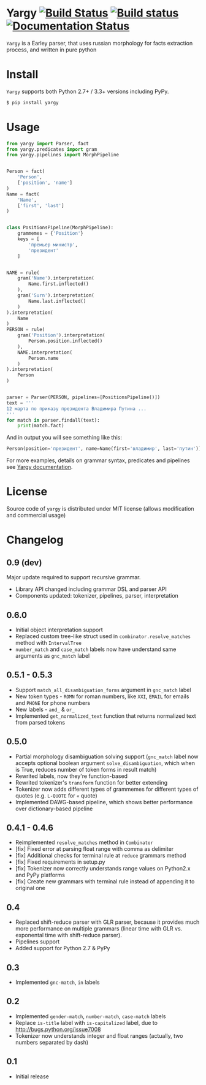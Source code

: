 # Yargy [![Build Status](https://travis-ci.org/natasha/yargy.svg?branch=master)](https://travis-ci.org/natasha/yargy) [![Build status](https://ci.appveyor.com/api/projects/status/ik1tf9n32yh9wfy5?svg=true)](https://ci.appveyor.com/project/dveselov/yargy) [![Documentation Status](https://readthedocs.org/projects/yargy/badge/?version=latest)](http://yargy.readthedocs.io/en/latest/?badge=latest)

`Yargy` is a Earley parser, that uses russian morphology for facts extraction process, and written in pure python

# Install

`Yargy` supports both Python 2.7+ / 3.3+ versions including PyPy.

```bash
$ pip install yargy
```

# Usage

```python
from yargy import Parser, fact
from yargy.predicates import gram
from yargy.pipelines import MorphPipeline


Person = fact(
    'Person',
    ['position', 'name']
)
Name = fact(
    'Name',
    ['first', 'last']
)


class PositionsPipeline(MorphPipeline):
    grammemes = {'Position'}
    keys = [
        'премьер министр',
        'президент'
    ]


NAME = rule(
    gram('Name').interpretation(
        Name.first.inflected()
    ),
    gram('Surn').interpretation(
        Name.last.inflected()
    )
).interpretation(
    Name
)
PERSON = rule(
    gram('Position').interpretation(
        Person.position.inflected()
    ),
    NAME.interpretation(
        Person.name
    )
).interpretation(
    Person
)


parser = Parser(PERSON, pipelines=[PositionsPipeline()])
text = '''
12 марта по приказу президента Владимира Путина ...
'''
for match in parser.findall(text):
    print(match.fact)
```

And in output you will see something like this:
```python
Person(position='президент', name=Name(first='владимир', last='путин'))
```

For more examples, details on grammar syntax, predicates and pipelines see [Yargy documentation](http://yargy.readthedocs.io/en/latest/).

# License

Source code of `yargy` is distributed under MIT license (allows modification and commercial usage)

# Changelog

## 0.9 (dev)
Major update required to support recursive grammar.
* Library API changed including grammar DSL and parser API
* Components updated: tokenizer, pipelines, parser, interpretation

## 0.6.0
* Initial object interpretation support
* Replaced custom tree-like struct used in `combinator.resolve_matches` method with `IntervalTree`
* `number_match` and `case_match` labels now have understand same arguments as `gnc_match` label

## 0.5.1 - 0.5.3
* Support `match_all_disambiguation_forms` argument in `gnc_match` label
* New token types - `ROMN` for roman numbers, like `XXI`, `EMAIL` for emails and `PHONE` for phone numbers
* New labels - `and_` & `or_`
* Implemented `get_normalized_text` function that returns normalized text from parsed tokens

## 0.5.0
* Partial morphology disambiguation solving support (`gnc_match` label now accepts optional boolean argument `solve_disambiguation`, which when is True, reduces number of token forms in result match)
* Rewrited labels, now they're function-based
* Rewrited tokenizer's `transform` function for better extending
* Tokenizer now adds different types of grammemes for different types of quotes (e.g. `L-QUOTE` for `«` quote)
* Implemented DAWG-based pipeline, which shows better performance over dictionary-based pipeline

## 0.4.1 - 0.4.6
* Reimplemented `resolve_matches` method in `Combinator`
* [fix] Fixed error at parsing float range with comma as delimiter
* [fix] Additional checks for terminal rule at `reduce` grammars method
* [fix] Fixed requirements in setup.py
* [fix] Tokenizer now correctly understands range values on Python2.x and PyPy platforms
* [fix] Create new grammars with terminal rule instead of appending it to original one

## 0.4
* Replaced shift-reduce parser with GLR parser, because it provides much more performance on multiple grammars (linear time with GLR vs. exponental time with shift-reduce parser).
* Pipelines support
* Added support for Python 2.7 & PyPy

## 0.3
* Implemented `gnc-match`, `in` labels

## 0.2
* Implemented `gender-match`, `number-match`, `case-match` labels
* Replace `is-title` label with `is-capitalized` label, due to http://bugs.python.org/issue7008
* Tokenizer now understands integer and float ranges (actually, two numbers separated by dash)

## 0.1
* Initial release
